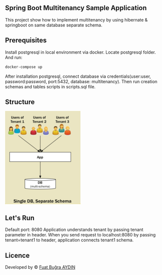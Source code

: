 ## Spring Boot Multitenancy Sample Application
This project show how to implement multitenancy by using hibernate & springboot on same database separate schema.

## Prerequisites
Install postgresql in local environment via docker. Locate postgresql folder. And run: 
```bash
docker-compose up
```

After installation postgresql, connect database via credentials(user:user, password:password, port:5432, database: multitenancy). 
Then run creation schemas and tables scripts in scripts.sql file.

## Structure
![Structure](structure.png?raw=true)


## Let's Run
Default port: 8080
Application understands tenant by passing tenant parameter in header. When you send request to localhost:8080 by passing tenant=tenant1 to header, application connects tenant1 schema.

## Licence
Developed by © [Fuat Buğra AYDIN](https://www.linkedin.com/in/fuatbugraaydin/)
